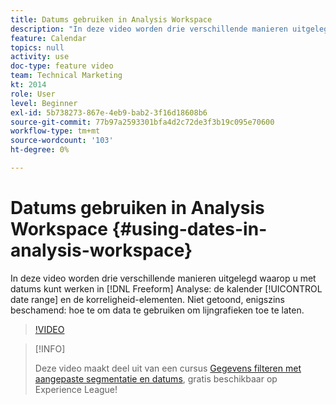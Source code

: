 ```yaml
---
title: Datums gebruiken in Analysis Workspace
description: "In deze video worden drie verschillende manieren uitgelegd om met datums te werken in de Freeform-analyse: de kalender, de elementen van het datumbereik en de elementen van de granulariteit. Niet getoond, enigszins beschamend: hoe te om data te gebruiken om lijngrafieken toe te laten. "
feature: Calendar
topics: null
activity: use
doc-type: feature video
team: Technical Marketing
kt: 2014
role: User
level: Beginner
exl-id: 5b738273-867e-4eb9-bab2-3f16d18608b6
source-git-commit: 77b97a2593301bfa4d2c72de3f3b19c095e70600
workflow-type: tm+mt
source-wordcount: '103'
ht-degree: 0%

---
```


# Datums gebruiken in Analysis Workspace {#using-dates-in-analysis-workspace}

In deze video worden drie verschillende manieren uitgelegd waarop u met datums kunt werken in [!DNL Freeform] Analyse: de kalender [!UICONTROL date range] en de korreligheid-elementen. Niet getoond, enigszins beschamend: hoe te om data te gebruiken om lijngrafieken toe te laten.

>[!VIDEO](https://video.tv.adobe.com/v/24136/?quality=12)

>[!INFO]
>
> Deze video maakt deel uit van een cursus [Gegevens filteren met aangepaste segmentatie en datums](https://experienceleague.adobe.com/?recommended=Analytics-U-1-2021.1.filterdata), gratis beschikbaar op Experience League!
